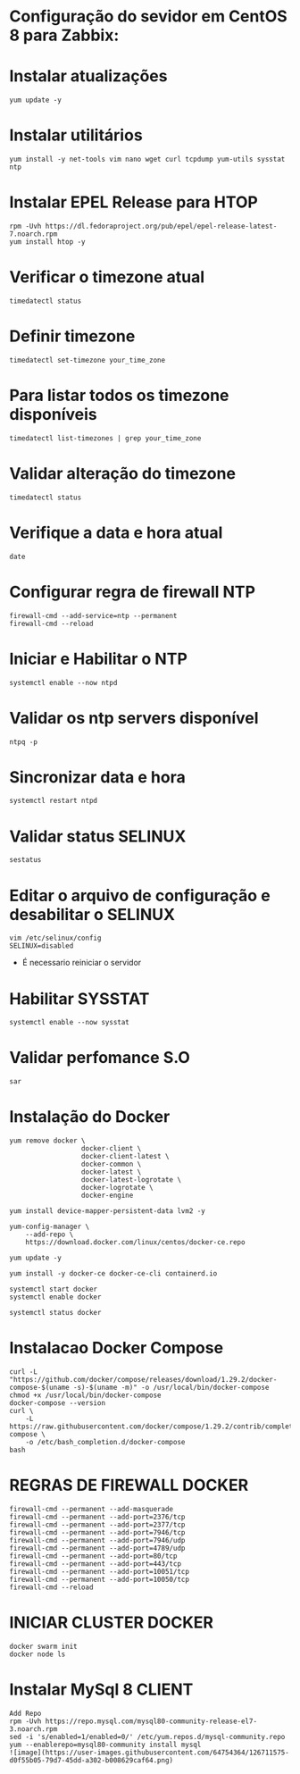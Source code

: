 # Configuração do sevidor em CentOS 8 para Zabbix:

# Instalar atualizações
    yum update -y

# Instalar utilitários
    yum install -y net-tools vim nano wget curl tcpdump yum-utils sysstat ntp

# Instalar EPEL Release para HTOP
    rpm -Uvh https://dl.fedoraproject.org/pub/epel/epel-release-latest-7.noarch.rpm
    yum install htop -y

# Verificar o timezone atual
    timedatectl status

# Definir timezone
    timedatectl set-timezone your_time_zone

# Para listar todos os timezone disponíveis
    timedatectl list-timezones | grep your_time_zone

# Validar alteração do timezone
    timedatectl status

# Verifique a data e hora atual
    date

# Configurar regra de firewall NTP
    firewall-cmd --add-service=ntp --permanent
    firewall-cmd --reload

# Iniciar e Habilitar o NTP
    systemctl enable --now ntpd

# Validar os ntp servers disponível
    ntpq -p

# Sincronizar data e hora
    systemctl restart ntpd

# Validar status SELINUX
    sestatus

# Editar o arquivo de configuração e desabilitar o SELINUX
    vim /etc/selinux/config
    SELINUX=disabled

- É necessario reiniciar o servidor

# Habilitar SYSSTAT
    systemctl enable --now sysstat

# Validar perfomance S.O
    sar 
    
# Instalação do Docker
    yum remove docker \
                      docker-client \
                      docker-client-latest \
                      docker-common \
                      docker-latest \
                      docker-latest-logrotate \
                      docker-logrotate \
                      docker-engine

    yum install device-mapper-persistent-data lvm2 -y

    yum-config-manager \
        --add-repo \
        https://download.docker.com/linux/centos/docker-ce.repo

    yum update -y

    yum install -y docker-ce docker-ce-cli containerd.io

    systemctl start docker
    systemctl enable docker

    systemctl status docker

# Instalacao Docker Compose
    curl -L "https://github.com/docker/compose/releases/download/1.29.2/docker-compose-$(uname -s)-$(uname -m)" -o /usr/local/bin/docker-compose
    chmod +x /usr/local/bin/docker-compose
    docker-compose --version
    curl \
        -L https://raw.githubusercontent.com/docker/compose/1.29.2/contrib/completion/bash/docker-compose \
        -o /etc/bash_completion.d/docker-compose
    bash

# REGRAS DE FIREWALL DOCKER
    firewall-cmd --permanent --add-masquerade 
    firewall-cmd --permanent --add-port=2376/tcp
    firewall-cmd --permanent --add-port=2377/tcp
    firewall-cmd --permanent --add-port=7946/tcp
    firewall-cmd --permanent --add-port=7946/udp
    firewall-cmd --permanent --add-port=4789/udp
    firewall-cmd --permanent --add-port=80/tcp
    firewall-cmd --permanent --add-port=443/tcp
    firewall-cmd --permanent --add-port=10051/tcp
    firewall-cmd --permanent --add-port=10050/tcp
    firewall-cmd --reload

# INICIAR CLUSTER DOCKER
    docker swarm init
    docker node ls

# Instalar MySql 8 CLIENT
    Add Repo
    rpm -Uvh https://repo.mysql.com/mysql80-community-release-el7-3.noarch.rpm
    sed -i 's/enabled=1/enabled=0/' /etc/yum.repos.d/mysql-community.repo
    yum --enablerepo=mysql80-community install mysql
    ![image](https://user-images.githubusercontent.com/64754364/126711575-d0f55b05-79d7-45dd-a302-b008629caf64.png)
